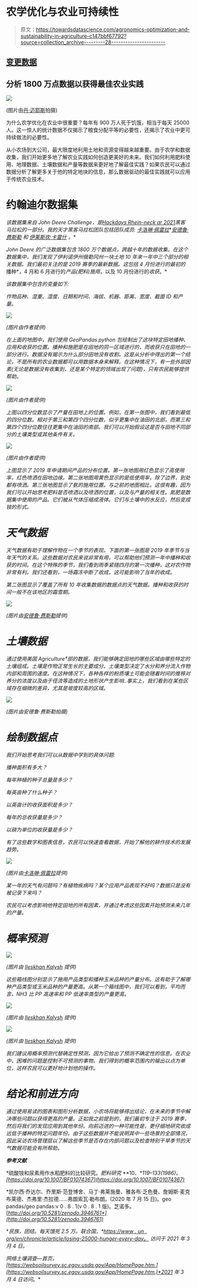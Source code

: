 # 农学优化与农业可持续性

> 原文：<https://towardsdatascience.com/agronomics-optimization-and-sustainability-in-agriculture-c147bbf67792?source=collection_archive---------28----------------------->

## [变更数据](https://towardsdatascience.com/tagged/data-for-change)

## 分析 1800 万点数据以获得最佳农业实践

![](img/c889ddc3fd4b4f35c4e2dd93858d3140.png)

(图片由[丹·迈耶斯](https://unsplash.com/@dmey503)拍摄)

为什么农学优化在农业中很重要？每年有 900 万人死于饥饿，相当于每天 25000 人。这一惊人的统计数据不仅揭示了粮食分配平等的必要性，还揭示了农业中更可持续做法的必要性。

从小农场到大公司，最大限度地利用土地和资源变得越来越重要。由于农学和数据收集，我们开始更多地了解农业实践如何创造更美好的未来。我们如何利用肥料使用、地理数据、土壤数据和产量等数据来更好地了解最佳实践？如果农民可以通过数据分析了解更多关于他的特定地块的信息，那么数据驱动的最佳实践就可以应用于传统农业技术。

# **约翰迪尔数据集**

*该数据集来自 John Deere Challenge，是*[*Hackdays Rhein-neck ar 2021*](https://www.hack-days.de/rhein-neckar-2021)*黑客马拉松的一部分。我的天才黑客马拉松团队包括团队成员:* [*卡洛琳·佩雷拉*](https://www.linkedin.com/in/caropereira/)*[*安德鲁·费斯勒*](https://www.linkedin.com/in/andrewfessler/) *和* [*伊莱斯坎·卡雷什*](https://www.linkedin.com/in/ileskhan-k-780aa2b2/) *。**

*John Deere 的广泛数据集包含 1800 万个数据点，跨越十年的数据收集。在这个数据集中，我们发现了伊利诺伊州俄勒冈州一块土地 10 年来一年中三个部分的相关数据。我们最初关注的是 2019 赛季的最新数据。这包括 4 月份进行的最初的*播种*，4 月和 6 月进行的*产品(肥料)施用*，以及 10 月份进行的*收获*。*

*该数据集中包含的变量如下:*

*作物品种、湿重、湿度、日期和时间、海拔、机器、距离、宽度、截面 ID 和产量。*

*![](img/b6b422b193faf2024698b1df9355b630.png)*

*(图片由作者提供)*

*在上面的地图中，我们使用 GeoPandas python 包绘制出了这块特定田地播种、应用和收获的位置。播种和施肥是在田地的同一区域进行的，而收获只在田地的一部分进行。数据没有揭示为什么部分田地没有收割。这是从分析中得出的第一个结论，不是所有的农业数据都可以用数据本身来解释。在这种情况下，有一些外部因素(无论是数据没有收集到，还是某个特定的领域出现了问题)，只有农民能够提供帮助。*

*![](img/f042d904d26fbd6595f393adc97ebc14.png)*

*(图片由作者提供)*

*上图以四分位数显示了产量在田地上的位置。例如，在第一张图中，我们看到最低的四分位数。相对于第三和第四个四分位数，似乎更集中在油田的北部，而第三和第四个四分位数往往更集中在油田的南部。我们可以开始假设这是否与田地不同部分的土壤类型或其他条件有关。*

*![](img/a9b03673ff079e6eac10acab45776b22.png)*

*(图片由作者提供)*

*上图显示了 2019 年申请期间产品的分布位置。第一张地图用红色显示了高使用率，红色喷洒在田地边缘。第二张地图用黄色显示的是低使用率，除了边界，到处都有喷洒。第三张地图显示了氨的施用位置。与之前的地图相比，这很有趣，因为我们可以开始思考肥料是否喷洒以及喷洒的位置，以及与产量的相关性。氮肥是数据集中使用的产品。它们被从气体压缩成液体。它们与土壤中的水反应，然后变成铵的形式。*

# ***天气数据***

*天气数据有助于理解作物在一个季节的表现。下面的第一张图是 2019 年季节与当年天气的关系。这些数据对农民来说非常有用，可以帮助他们预测一年中播种和收获的时间。在这个特殊的季节，我们看到雨季紧随四月的第一次播种，这对农作物非常有利。我们还看到，一场霜冻中断了收成，这可能影响了当年的收成。*

*第二张图显示了覆盖了所有 10 年收集数据的数据点的天气数据。播种和收获的时间一般不在该地区的霜雪期。*

*![](img/9a8d8db8132981497271df165607e62a.png)*

*(图片由[安德鲁·费斯勒](https://www.linkedin.com/in/andrewfessler/)提供)*

# ***土壤数据***

*通过使用美国 Agriculture⁴部的数据，我们能够确定田地的哪些区域由哪些特定的土壤组成。土壤是作物正常生长的主要成分。土壤类型决定了水分和养分流入作物内部和周围的速度。在这种情况下，各种各样的粉质壤土可能会随着时间的推移对养分的浓度以及由于径流等造成的土地形状产生影响..事实上，我们看到在某些区域存在细微的差异，尤其是坡度较高的区域。*

*![](img/5f406c92d57ee388515e37f47b24fd52.png)*

*(图片由安德鲁·费斯勒拍摄)*

# *绘制数据点*

*我们开始思考我们可以从数据中学到的具体问题:*

*播种面积有多大？*

*每年种植的种子总量是多少？*

*每英亩种了什么种子？*

*以英亩计的收获面积是多少？*

*每年的总收获量是多少？*

*以磅为单位的收获量是多少？*

*有了这些数字和图表信息，农民可以快速查看数据，开始了解他的耕作技术的发展趋势。*

*![](img/3aaf79624be36e518b8049d2d7d0c90c.png)*

*(图片由[卡洛琳·佩雷拉](https://www.linkedin.com/in/caropereira/)提供)*

*某一年的天气有问题吗？有植物疾病吗？某个应用产品表现不好吗？数据只是没有被记录下来吗？*

*农民可以考虑影响他特定田地的所有因素，并通过考虑这些因素开始预测未来几年的产量。*

# ***概率预测***

*![](img/0ba77d9c77935e463629d3e5a6be15e1.png)*

*(图片由 [Ileskhan Kalysh](https://www.linkedin.com/in/ileskhan-k-780aa2b2/) 提供)*

*这些箱线图分别显示了施用产品类型和播种玉米品种的产量分布。这有助于了解哪种产品类型或玉米品种的产量更高。从第一个箱线图中，我们可以看到，平均而言，NH3 比 PP 高速率和 PP 低速率类型的产量更高。*

*![](img/dba7d42498737233177c61bda411dfd7.png)*

*(图片由 [Ileskhan Kalysh](https://www.linkedin.com/in/ileskhan-k-780aa2b2/) 提供)*

*![](img/fb443dc2b81b77fa8d14c056c15a97b8.png)*

*(图片由 [Ileskhan Kalysh](https://www.linkedin.com/in/ileskhan-k-780aa2b2/) 提供)*

*我们建议用概率预测代替确定性预测，因为它给出了预测不确定性的信息。在农业中，困难的问题是控制不可预测的事物。我们得到的概率范围内的输出以点为单位，这样农民可以更好地计划他的操作。*

# ***结论和前进方向***

*通过使用易读的图表和图形分析数据，小农场将能够得出结论，在未来的季节中解决哪些问题以获得更高的产量。正如我之前提到的，我们最初专注于 2019 赛季，然后将我们的发现应用到其他年份。向前迈进的一种可能性是，更仔细地研究收成远低于播种的特定问题年份。由于这些数据并不能说明其中一些场景的全部情况，因此采访农场管理层以了解这些季节是否存在内部问题以及检查特别干旱季节的天气数据可能会有所帮助。*

***参考文献***

*硫酸铵和尿素用作水稻肥料的比较研究。*肥料研究* **10、**119–133(1986)。[https://doi.org/10.1007/BF01074367](https://doi.org/10.1007/BF01074367)*

*凯尔西·乔达尔、乔里斯·范登博舍、马丁·弗莱施曼、雅各布·乏色曼、詹姆斯·麦克布莱德、杰弗里·杰拉德……弗朗索瓦·勒布朗。(2020 年 7 月 15 日)。geo pandas/geo pandas:v 0 . 8 . 1(v 0 . 8 . 1 版)。芝诺多。[*http://doi.org/10.5281/zenodo.3946761*](http://doi.org/10.5281/zenodo.3946761)*

**民族，团结。每天饿死 2.5 万。联合国，*[*https://www . un . org/en/chronicle/article/losing-25000-hunger-every-day。*](https://www.un.org/en/chronicle/article/losing-25000-hunger-every-day.) *访问于 2021 年 3 月 4 日。**

**网络土壤调查—首页*。[https://websoilsurvey.sc.egov.usda.gov/App/HomePage.htm.](https://websoilsurvey.sc.egov.usda.gov/App/HomePage.htm.)*2021 年 3 月 4 日访问*。*